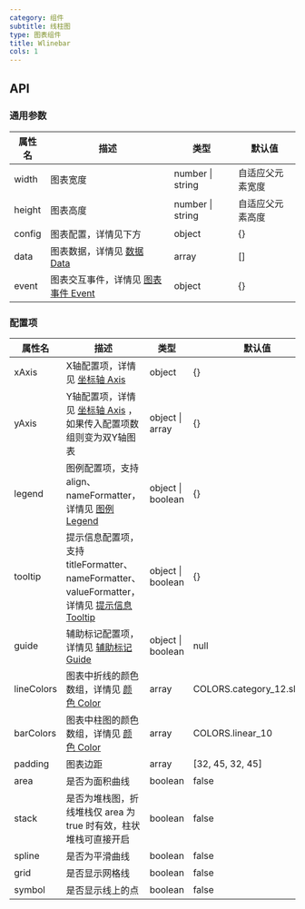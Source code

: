 ```yaml
---
category: 组件
subtitle: 线柱图
type: 图表组件
title: Wlinebar
cols: 1
---
```



## API

### 通用参数

| 属性名    | 描述                                       | 类型               | 默认值      |
| ------ | ---------------------------------------- | ---------------- | -------- |
| width  | 图表宽度                                     | number \| string | 自适应父元素宽度 |
| height | 图表高度                                     | number \| string | 自适应父元素高度 |
| config | 图表配置，详情见下方                               | object           | {}       |
| data   | 图表数据，详情见 [数据 Data](http://aisc.alibaba-inc.com/site/pc#/cate/4/page/140) | array            | []       |
| event  | 图表交互事件，详情见 [图表事件 Event](http://aisc.alibaba-inc.com/site/pc#/cate/4/page/145) | object           | {}       |

### 配置项

| 属性名        | 描述                                       | 类型                | 默认值                         |
| ---------- | ---------------------------------------- | ----------------- | --------------------------- |
| xAxis      | X轴配置项，详情见 [坐标轴 Axis](http://aisc.alibaba-inc.com/site/pc#/cate/4/page/141) | object            | {}                          |
| yAxis      | Y轴配置项，详情见 [坐标轴 Axis](http://aisc.alibaba-inc.com/site/pc#/cate/4/page/141) ，如果传入配置项数组则变为双Y轴图表 | object \| array   | {}                          |
| legend     | 图例配置项，支持 align、nameFormatter，详情见 [图例 Legend](http://aisc.alibaba-inc.com/site/pc#/cate/4/page/142) | object \| boolean | {}                          |
| tooltip    | 提示信息配置项，支持 titleFormatter、nameFormatter、valueFormatter，详情见 [提示信息 Tooltip](http://aisc.alibaba-inc.com/site/pc#/cate/4/page/143) | object \| boolean | {}                          |
| guide      | 辅助标记配置项，详情见 [辅助标记 Guide](http://aisc.alibaba-inc.com/site/pc#/cate/4/page/144) | object \| boolean | null                        |
| lineColors | 图表中折线的颜色数组，详情见 [颜色 Color](http://aisc.alibaba-inc.com/site/pc#/cate/4/page/149) | array             | COLORS.category_12.slice(1) |
| barColors  | 图表中柱图的颜色数组，详情见 [颜色 Color](http://aisc.alibaba-inc.com/site/pc#/cate/4/page/149) | array             | COLORS.linear_10            |
| padding    | 图表边距                                     | array             | [32, 45, 32, 45]            |
| area       | 是否为面积曲线                                  | boolean           | false                       |
| stack      | 是否为堆栈图，折线堆栈仅 area 为 true 时有效，柱状堆栈可直接开启   | boolean           | false                       |
| spline     | 是否为平滑曲线                                  | boolean           | false                       |
| grid       | 是否显示网格线                                  | boolean           | false                       |
| symbol     | 是否显示线上的点                                 | boolean           | false                       |
